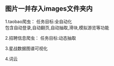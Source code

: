 图片一并存入images文件夹内
----------------------------------------------------------------
1.taobao爬虫：
任务目标:全自动化  
包含自动登录,自动翻页,自动抽取,滑块,模拟游览等功能  

2.招聘信息爬虫：
任务目标:动态抽取 
  
3.星战数据图谱可视化

4.词云

  
